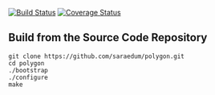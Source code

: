 [![Build Status](https://travis-ci.com/saraedum/polygon.svg?branch=master)](https://travis-ci.com/saraedum/polygon) [![Coverage Status](https://coveralls.io/repos/github/saraedum/polygon/badge.svg?branch=master)](https://coveralls.io/github/saraedum/polygon?branch=master)

## Build from the Source Code Repository

```
git clone https://github.com/saraedum/polygon.git
cd polygon
./bootstrap
./configure
make
```
